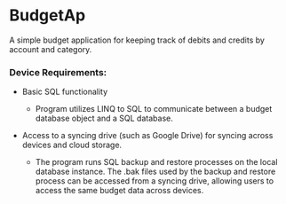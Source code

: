 # BudgetAp
A simple budget application for keeping track of debits and credits by account and category.

### Device Requirements:
- Basic SQL functionality 
  - Program utilizes LINQ to SQL to communicate between a budget database object and a SQL database. 

- Access to a syncing drive (such as Google Drive) for syncing across devices and cloud storage. 
  - The program runs SQL backup and restore processes on the local database instance. The .bak files used by the backup and restore process can be accessed from a syncing drive, allowing users to access the same budget data across devices.
